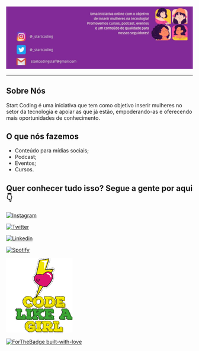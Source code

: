 ![](./logo_start.jpg)

***********

## Sobre Nós

Start Coding é uma iniciativa que tem como objetivo inserir mulheres no setor da tecnologia e apoiar as que já estão, empoderando-as e oferecendo mais oportunidades de conhecimento.

## O que nós fazemos

- Conteúdo para mídias sociais;
- Podcast;
- Eventos;
- Cursos.

## Quer conhecer tudo isso? Segue a gente por aqui 👇

[![Instagram](https://img.shields.io/badge/Instagram-E4405F?style=for-the-badge&logo=instagram&logoColor=white)](https://www.instagram.com/_startcoding/)


[![Twitter](https://img.shields.io/badge/Twitter-1DA1F2?style=for-the-badge&logo=twitter&logoColor=white)](https://twitter.com/_startcoding)

[![Linkedin](https://img.shields.io/badge/LinkedIn-0077B5?style=for-the-badge&logo=linkedin&logoColor=white)](https://www.linkedin.com/company/start-coding/)

[![Spotify](https://img.shields.io/badge/Spotify-1ED760?&style=for-the-badge&logo=spotify&logoColor=white)](https://open.spotify.com/show/0dTUNs8tpqAC5d71m8SGU0?si=1bPUarw0SDucrMhRvoafNw&dl_branch=1)


![](./tenor.gif)



[![ForTheBadge built-with-love](http://ForTheBadge.com/images/badges/built-with-love.svg)](https://GitHub.com/Naereen/)
